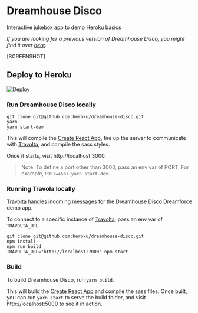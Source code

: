 # Dreamhouse Disco

Interactive jukebox app to demo Heroku basics

*If you are looking for a previous version of Dreamhouse Disco, you might find it over [here](https://github.com/heroku/dreamhouse-disco-old).*

[SCREENSHOT]

## Deploy to Heroku

[![Deploy](https://www.herokucdn.com/deploy/button.svg)](https://heroku.com/deploy)

### Run Dreamhouse Disco locally

```
git clone git@github.com:heroku/dreamhouse-disco.git
yarn
yarn start-dev
```

This will compile the [Create React App](https://github.com/facebook/create-react-app), fire up the server to communicate with [Travolta](https://github.com/heroku/travolta), and compile the sass styles.

Once it starts, visit http://localhost:3000.

> Note: To define a port other than 3000, pass an env var of PORT. For example, `PORT=4567 yarn start-dev`.

### Running Travola locally

[Travolta](https://github.com/heroku/travolta) handles incoming messages for the Dreamhouse Disco Dreamforce demo app.

To connect to a specific instance of [Travolta](https://github.com/heroku/travolta), pass an env var of `TRAVOLTA_URL`.

```
git clone git@github.com:heroku/dreamhouse-disco.git
npm install
npm run build
TRAVOLTA_URL="http://localhost:7000" npm start
```

### Build

To build Dreamhouse Disco, run `yarn build`.

This will build the [Create React App](https://github.com/facebook/create-react-app) and compile the sass files. Once built, you can run `yarn start` to serve the build folder, and visit http://localhost:5000 to see it in action.
